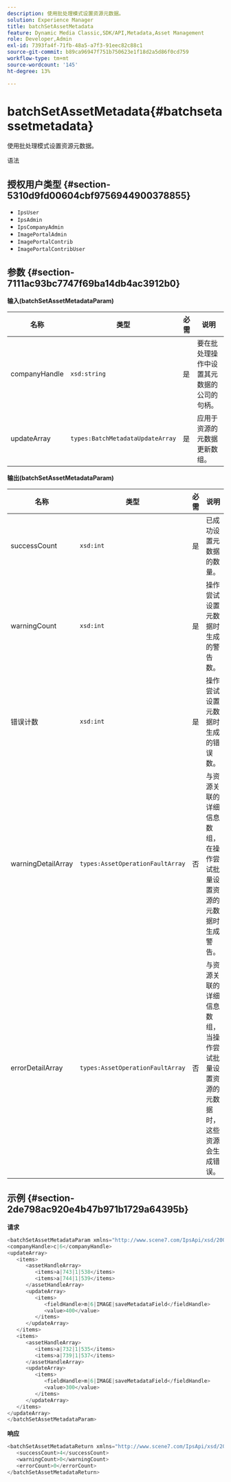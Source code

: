 ```yaml
---
description: 使用批处理模式设置资源元数据。
solution: Experience Manager
title: batchSetAssetMetadata
feature: Dynamic Media Classic,SDK/API,Metadata,Asset Management
role: Developer,Admin
exl-id: 7393fa4f-71fb-48a5-a7f3-91eec82c88c1
source-git-commit: b89ca96947f751b750623e1f18d2a5d86f0cd759
workflow-type: tm+mt
source-wordcount: '145'
ht-degree: 13%

---
```


# batchSetAssetMetadata{#batchsetassetmetadata}

使用批处理模式设置资源元数据。

语法

## 授权用户类型 {#section-5310d9fd00604cbf9756944900378855}

* `IpsUser`
* `IpsAdmin`
* `IpsCompanyAdmin`
* `ImagePortalAdmin`
* `ImagePortalContrib`
* `ImagePortalContribUser`

## 参数 {#section-7111ac93bc7747f69ba14db4ac3912b0}

**输入(batchSetAssetMetadataParam)**

| 名称 | 类型 | 必需 | 说明 |
|---|---|---|---|
| companyHandle | `xsd:string` | 是 | 要在批处理操作中设置其元数据的公司的句柄。 |
| updateArray | `types:BatchMetadataUpdateArray` | 是 | 应用于资源的元数据更新数组。 |

**输出(batchSetAssetMetadataParam)**

| 名称 | 类型 | 必需 | 说明 |
|---|---|---|---|
| successCount | `xsd:int` | 是 | 已成功设置元数据的数量。 |
| warningCount | `xsd:int` | 是 | 操作尝试设置元数据时生成的警告数。 |
| 错误计数 | `xsd:int` | 是 | 操作尝试设置元数据时生成的错误数。 |
| warningDetailArray | `types:AssetOperationFaultArray` | 否 | 与资源关联的详细信息数组，在操作尝试批量设置资源的元数据时生成警告。 |
| errorDetailArray | `types:AssetOperationFaultArray` | 否 | 与资源关联的详细信息数组，当操作尝试批量设置资源的元数据时，这些资源会生成错误。 |

## 示例 {#section-2de798ac920e4b47b971b1729a64395b}

**请求**

```java {.line-numbers}
<batchSetAssetMetadataParam xmlns="http://www.scene7.com/IpsApi/xsd/2008-01-15">
<companyHandle>c|6</companyHandle>
<updateArray>
   <items>
      <assetHandleArray>
         <items>a|743|1|538</items>
         <items>a|744|1|539</items>
      </assetHandleArray>
      <updateArray>
         <items>
            <fieldHandle>m|6|IMAGE|saveMetadataField</fieldHandle>
            <value>400</value>
         </items>
      </updateArray>
   </items>
   <items>
      <assetHandleArray>
         <items>a|732|1|535</items>
         <items>a|739|1|537</items>
      </assetHandleArray>
      <updateArray>
         <items>
            <fieldHandle>m|6|IMAGE|saveMetadataField</fieldHandle>
            <value>300</value>
         </items>
      </updateArray>
   </items>
</updateArray>
</batchSetAssetMetadataParam>
```

**响应**

```java {.line-numbers}
<batchSetAssetMetadataReturn xmlns="http://www.scene7.com/IpsApi/xsd/2008-01-15">
   <successCount>4</successCount>
   <warningCount>0</warningCount>
   <errorCount>0</errorCount>
</batchSetAssetMetadataReturn>
```
